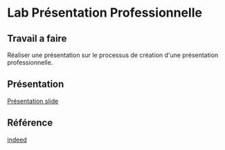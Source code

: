 # Lab Présentation Professionnelle

## Travail a faire

Réaliser une présentation sur le processus de création d'une présentation professionnelle.

<!-- Comment Rédiger une présentation professionnel -->
## Présentation

[Présentation slide](https://docs.google.com/presentation/d/1hxDXvIABERl_RHDNXNs8hYvQAx50MrmqS5mFMvjg3Q0/edit?usp=sharing)

## Référence



[indeed](https://www.indeed.com/career-advice/career-development/elements-of-presentation)
